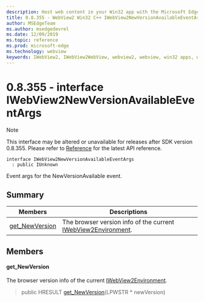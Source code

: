 ```yaml
---
description: Host web content in your Win32 app with the Microsoft Edge WebView2 control
title: 0.8.355 - WebView2 Win32 C++ IWebView2NewVersionAvailableEventArgs
author: MSEdgeTeam
ms.author: msedgedevrel
ms.date: 12/09/2019
ms.topic: reference
ms.prod: microsoft-edge
ms.technology: webview
keywords: IWebView2, IWebView2WebView, webview2, webview, win32 apps, win32, edge
---
```


# 0.8.355 - interface IWebView2NewVersionAvailableEventArgs 

> [!NOTE]
> This interface may be altered or unavailable for releases after SDK version 0.8.355. Please refer to [Reference](../../../webview2-api-reference.md) for the latest API reference.

```
interface IWebView2NewVersionAvailableEventArgs
  : public IUnknown
```

Event args for the NewVersionAvailable event.

## Summary

 Members                        | Descriptions
--------------------------------|---------------------------------------------
[get_NewVersion](#get_newversion) | The browser version info of the current [IWebView2Environment](IWebView2Environment.md).

## Members

#### get_NewVersion 

The browser version info of the current [IWebView2Environment](IWebView2Environment.md).

> public HRESULT [get_NewVersion](#get_newversion)(LPWSTR * newVersion)

